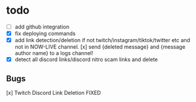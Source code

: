 # todo
* [ ] add github integration
* [x] fix deploying commands
* [x] add link detection/deletion if not twitch/instagram/tiktok/twitter etc and not in NOW-LIVE channel.
    [x] send {deleted message} and {message author name} to a logs channel!
* [x] detect all discord links/discord nitro scam links and delete

## Bugs
[x] Twitch Discord Link Deletion FIXED